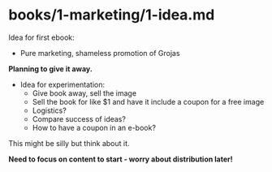 
# books/1-marketing/1-idea.md

Idea for first ebook:

- Pure marketing, shameless promotion of Grojas

**Planning to give it away.**

- Idea for experimentation:
  - Give book away, sell the image
  - Sell the book for like $1 and have it include a coupon for a free image
  - Logistics?
  - Compare success of ideas?
  - How to have a coupon in an e-book?

This might be silly but think about it.

**Need to focus on content to start - worry about distribution later!**

